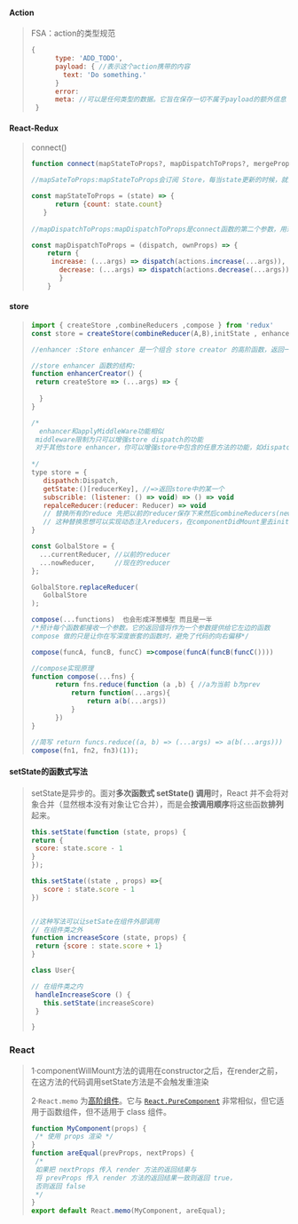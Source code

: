 #### Action

> FSA：action的类型规范
>
> ```javascript
> {
>       type: 'ADD_TODO',
>       payload: { //表示这个action携带的内容
>         text: 'Do something.'  
>       }
>       error:
>       meta: //可以是任何类型的数据。它旨在保存一切不属于payload的额外信息
>  }
> ```

#### React-Redux

> connect()
>
> ```javascript
> function connect(mapStateToProps?, mapDispatchToProps?, mergeProps?, options?)
> 
> //mapSateToProps:mapStateToProps会订阅 Store，每当state更新的时候，就会自动执行，重新计算 UI 组件的参数，从而触发 UI 组件的重新渲染
> 
> const mapStateToProps = (state) => {
>   	return {count: state.count}
>    }
>   
> //mapDispatchToProps:mapDispatchToProps是connect函数的第二个参数，用来建立 UI 组件的参数到store.dispatch方法的映射
> 
> const mapDispatchToProps = (dispatch, ownProps) => {
>     return {
>      increase: (...args) => dispatch(actions.increase(...args)),
>        decrease: (...args) => dispatch(actions.decrease(...args))
>        }
>     }
>   ```
> 

#### store

>
>
>```javascript
>import { createStore ,combineReducers ,compose } from 'redux'
>const store = createStore(combineReducer(A,B),initState , enhancer);
>
>//enhancer :Store enhancer 是一个组合 store creator 的高阶函数，返回一个可以创建功能更加强大的store的函数，简称store增加器
>
>//store enhancer 函数的结构:
>function enhancerCreator() {
>  return createStore => (...args) => {
>    
>	}
>}
>
>/*
>   enhancer和applyMiddleWare功能相似
>  middleware限制为只可以增强store dispatch的功能
>  对于其他store enhancer，你可以增强store中包含的任意方法的功能，如dispatch、subscribe、getState、replaceReducer等
>  
>*/
>type store = {
>    dispathch:Dispatch,
>    getState:()[reducerKey], //=>返回store中的某一个
>    subscrible: (listener: () => void) => () => void
>    repalceReducer:(reducer: Reducer) => void 
>    // 替换所有的reduce 先把以前的reducer保存下来然后combineReducers(newReducers)
>    // 这种替换思想可以实现动态注入reducers，在componentDidMount里去init，在componentWillUnmount里去销毁对应的reducer
>}
>
>const GolbalStore = {
>   ...currentReducer, //以前的reducer
>   ...nowReducer,     //现在的reducer 
>};
>
>GolbalStore.replaceReducer(
>    GolbalStore
>);
>
>compose(...functions)  也会形成洋葱模型 而且是一半
>/*预计每个函数都接收一个参数。它的返回值将作为一个参数提供给它左边的函数
>compose 做的只是让你在写深度嵌套的函数时，避免了代码的向右偏移*/
>
>compose(funcA, funcB, funcC) =>compose(funcA(funcB(funcC())))
>
>//compose实现原理
>function compose(...fns) {
>       return fns.reduce(function (a ,b) { //a为当前 b为prev
>           return function(...args){
>               return a(b(...args))
>           }
>       })
> }
>
>//简写 return funcs.reduce((a, b) => (...args) => a(b(...args)))
>compose(fn1, fn2, fn3)(1));
>```
>
>

#### setState的函数式写法

>setState是异步的。面对**多次函数式 setState() 调用**时，React 并不会将对象合并（显然根本没有对象让它合并），而是会**按调用顺序**将这些函数**排列**起来。
>
>```javascript
>this.setState(function (state, props) {
> return {
>  score: state.score - 1
> }
>});
>
>this.setState((state , props) =>{
>    score : state.score - 1
>})
>
>
>//这种写法可以让setSate在组件外部调用
>// 在组件类之外
>function increaseScore (state, props) {
>  return {score : state.score + 1}
>}
>
>class User{
>
>// 在组件类之内
>  handleIncreaseScore () {
>    this.setState(increaseScore)
>  }
>
>}
>```
>

### React

>1·componentWillMount方法的调用在constructor之后，在render之前，在这方法的代码调用setState方法是不会触发重渲染
>
>2·`React.memo` 为[高阶组件](https://zh-hans.reactjs.org/docs/higher-order-components.html)。它与 [`React.PureComponent`](https://zh-hans.reactjs.org/docs/react-api.html#reactpurecomponent) 非常相似，但它适用于函数组件，但不适用于 class 组件。
>
>```javascript
>function MyComponent(props) {
>  /* 使用 props 渲染 */
>}
>function areEqual(prevProps, nextProps) {
>  /*
>  如果把 nextProps 传入 render 方法的返回结果与
>  将 prevProps 传入 render 方法的返回结果一致则返回 true，
>  否则返回 false
>  */
>}
>export default React.memo(MyComponent, areEqual);
>```
>
>
>
>

